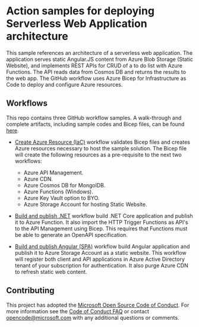 # Action samples for deploying Serverless Web Application architecture

This sample references an architecture of a serverless web application. The application serves static Angular.JS content from Azure Blob Storage (Static Website), and implements REST APIs for CRUD of a to do list with Azure Functions. The API reads data from Cosmos DB and returns the results to the web app. The GitHub workflow uses Azure Bicep for Infrastructure as Code to deploy and configure Azure resources.

## Workflows

This repo contains three GitHub workflow samples. A walk-through and complete artifacts, including sample codes and Bicep files, can be found [here](https://github.com/Azure-Samples/serverless-web-application).

* [Create Azure Resource (IaC)](azure-infra-cicd.yml) workflow validates Bicep files and creates Azure resources necessary to host the sample solution. The Bicep file will create the following resources as a pre-requisite to the next two workflows:

    - Azure API Management.
    - Azure CDN.
    - Azure Cosmos DB for MongolDB.
    - Azure Functions (Windows).
    - Azure Key Vault option to BYO.
    - Azure Storage Account for hosting Static Website.

* [Build and publish .NET](functions-api-cicd.yml) workflow build .NET Core application and publish it to Azure Function. It also import the HTTP Trigger Functions as API's to the API Management using Bicep. This requires that Functions must be able to generate an OpenAPI specification.

* [Build and publish Angular (SPA)](spa-cicd.yml) workflow build Angular application and publish it to Azure Storage Account as a static website. This workflow will register both client and API applications in Azure Active Directory tenant of your subscription for authentication. It also purge Azure CDN to refresh static web content.

## Contributing

This project has adopted the [Microsoft Open Source Code of Conduct](https://opensource.microsoft.com/codeofconduct/). For more information see the [Code of Conduct FAQ](https://opensource.microsoft.com/codeofconduct/faq/) or contact [opencode@microsoft.com](mailto:opencode@microsoft.com) with any additional questions or comments.